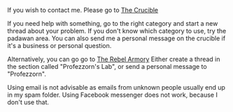 If you wish to contact me. Please go to [The Crucible](https://crucible.hubbe.net)

If you need help with something, go to the right category and start a new thread about your problem.
If you don't know which category to use, try the padawan area. You can also send me a personal message
on the crucible if it's a business or personal question.

Alternatively, you can go go to [The Rebel Armory](https://therebelarmory.com/board/97/profezzorns-lab)
Either create a thread in the section called "Profezzorn's Lab", or send a personal message to "Profezzorn".

Using email is not advisable as emails from unknown people usually end up in my spam folder.
Using Facebook messenger does not work, because I don't use that.

